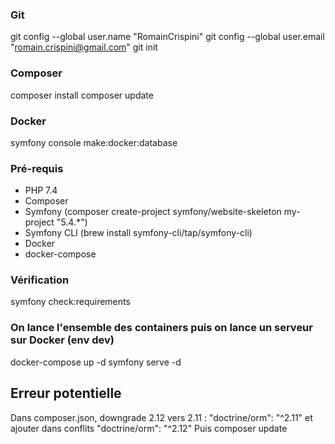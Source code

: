 ### Git
git config --global user.name "RomainCrispini"
git config --global user.email "romain.crispini@gmail.com"
git init

### Composer
composer install
composer update

### Docker
symfony console make:docker:database

### Pré-requis

* PHP 7.4
* Composer
* Symfony (composer create-project symfony/website-skeleton my-project "5.4.*")
* Symfony CLI (brew install symfony-cli/tap/symfony-cli)
* Docker
* docker-compose

### Vérification
symfony check:requirements

### On lance l'ensemble des containers puis on lance un serveur sur Docker (env dev)
docker-compose up -d
symfony serve -d

## Erreur potentielle
Dans composer.json, downgrade 2.12 vers 2.11 : "doctrine/orm": "^2.11" et ajouter dans conflits "doctrine/orm": "^2.12"
Puis composer update